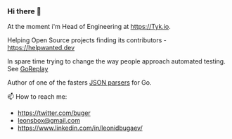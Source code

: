 ### Hi there 👋

At the moment i'm Head of Engineering at https://Tyk.io.

Helping Open Source projects finding its contributors - https://helpwanted.dev 

In spare time trying to change the way people approach automated testing. See [GoReplay](https://goreplay.org)

Author of one of the fasters [JSON parsers](https://github.com/buger/jsonparser) for Go.

  


📫 How to reach me:
- https://twitter.com/buger
- leonsbox@gmail.com
- https://www.linkedin.com/in/leonidbugaev/



<!--
**buger/buger** is a ✨ _special_ ✨ repository because its `README.md` (this file) appears on your GitHub profile.

Here are some ideas to get you started:

- 🔭 I’m currently working on ...
- 🌱 I’m currently learning ...
- 👯 I’m looking to collaborate on ...
- 🤔 I’m looking for help with ...
- 💬 Ask me about ...
- 📫 How to reach me: ...
- 😄 Pronouns: ...
- ⚡ Fun fact: ...
-->
